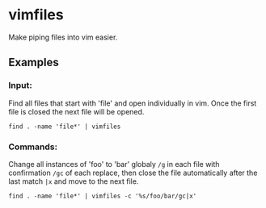 vimfiles
========

Make piping files into vim easier.

Examples
--------

### Input:

Find all files that start with 'file' and open individually in vim. Once the first file is closed
the next file will be opened.

```
find . -name 'file*' | vimfiles
```

### Commands:

Change all instances of 'foo' to 'bar' globaly `/g` in each file with confirmation `/gc` of each replace, then close the file
automatically after the last match `|x` and move to the next file.
```
find . -name 'file*' | vimfiles -c '%s/foo/bar/gc|x'
```
